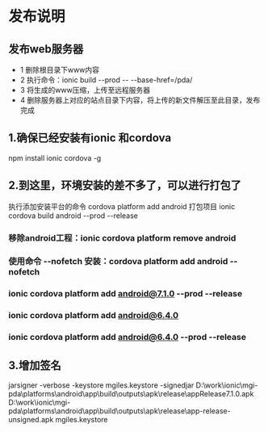 
# 发布说明

## 发布web服务器

- 1 删除根目录下www内容
- 2 执行命令：ionic build --prod -- --base-href=/pda/
- 3 将生成的www压缩，上传至远程服务器
- 4 删除服务器上对应的站点目录下内容，将上传的新文件解压至此目录，发布完成

## 1.确保已经安装有ionic 和cordova

npm install ionic cordova -g

## 2.到这里，环境安装的差不多了，可以进行打包了

执行添加安装平台的命令
cordova platform add android
打包项目
ionic cordova build android --prod --release

### 移除android工程：ionic cordova platform remove android

### 使用命令 --nofetch 安装：cordova platform add android --nofetch

### ionic cordova platform add android@7.1.0 --prod --release

### ionic cordova platform add android@6.4.0

### ionic cordova platform add android@6.4.0 --prod --release

## 3.增加签名

jarsigner -verbose -keystore mgiles.keystore -signedjar D:\work\ionic\mgi-pda\platforms\android\app\build\outputs\apk\release\appRelease7.1.0.apk D:\work\ionic\mgi-pda\platforms\android\app\build\outputs\apk\release\app-release-unsigned.apk mgiles.keystore
